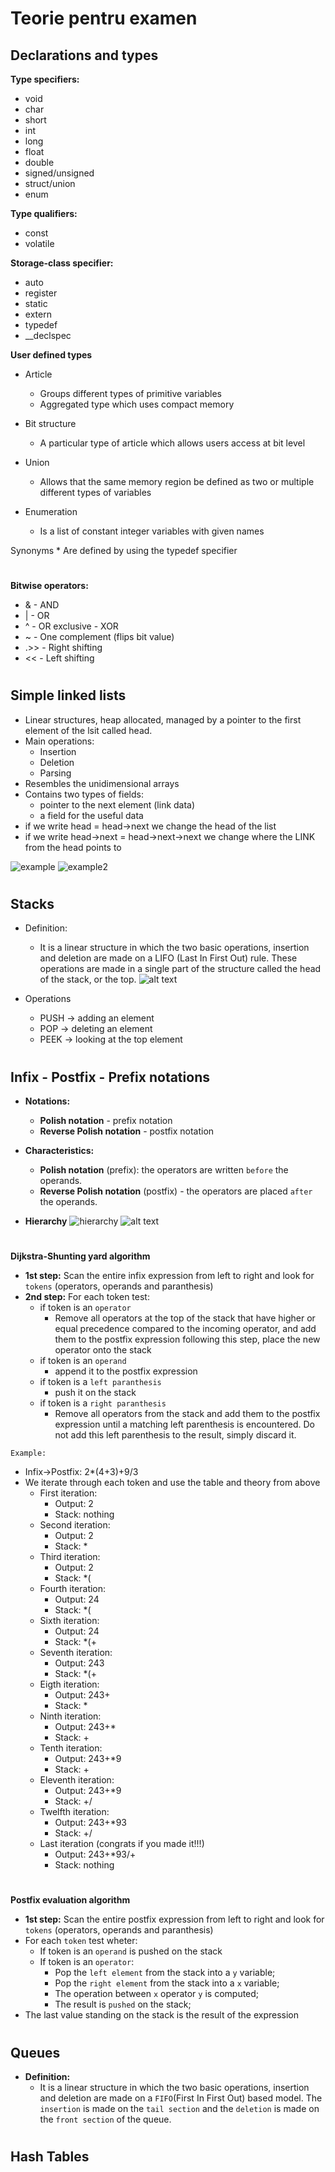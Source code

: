 # Teorie pentru examen

## Declarations and types
**Type specifiers:**
* void 
* char 
* short 
* int 
* long 
* float 
* double 
* signed/unsigned
* struct/union 
* enum

**Type qualifiers:**
* const
* volatile

**Storage-class specifier:**
* auto 
* register 
* static 
* extern 
* typedef
* __declspec

**User defined types**
* Article
    * Groups different types of primitive variables 
    * Aggregated type which uses compact memory

* Bit structure
    * A particular type of article which allows users access at bit level

* Union
    * Allows that the same memory region be defined as two or multiple different types of variables

* Enumeration
    * Is a list of constant integer variables with given names

Synonyms 
    * Are defined by using the typedef specifier
#
**Bitwise operators:**
* & - AND
* | - OR
* ^ - OR exclusive - XOR
* ~ - One complement (flips bit value)
* .>> - Right shifting
* << - Left shifting

#

## Simple linked lists
* Linear structures, heap allocated, managed by a pointer to the first element of the lsit called head.
* Main operations:
    * Insertion
    * Deletion
    * Parsing
* Resembles the unidimensional arrays
* Contains two types of fields:
    * pointer to the next element (link data)
    * a field for the useful data
* if we write head = head->next we change the head of the list
* if we write head->next = head->next->next we change where the LINK from the head points to

![example](images/image.png)
![example2](images/image-1.png)

#

## Stacks
* Definition:
    * It is a linear structure in which the two basic operations, insertion and deletion are made on a LIFO (Last In First Out) rule. These operations are made in a single part of the structure called the head of the stack, or the top.
![alt text](images/stack.png)

* Operations
    * PUSH -> adding an element
    * POP -> deleting an element
    * PEEK -> looking at the top element

#

## Infix - Postfix - Prefix notations
* **Notations:**
    * **Polish notation** - prefix notation
    * **Reverse Polish notation** - postfix notation

* **Characteristics:**
    * **Polish notation** (prefix): the operators are written `before` the operands.
    * **Reverse Polish notation** (postfix) - the operators are placed `after` the operands.
* **Hierarchy**
![hierarchy](images/hierarchy%20polish%20notation.png)
![alt text](images/table%20hierarchy.png)
#
**Dijkstra-Shunting yard algorithm**
* **1st step:** Scan the entire infix expression from left to right and look for `tokens` (operators, operands and paranthesis)
* **2nd step:** For each token test:
    * if token is an `operator`
        * Remove all operators at the top of the stack that have
          higher or equal precedence compared to the incoming
          operator, and add them to the postfix expression following
          this step, place the new operator onto the stack
    * if token is an `operand`
        * append it to the postfix expression
    * if token is a `left paranthesis`
        * push it on the stack
    * if token is a `right paranthesis`
        * Remove all operators from the stack and add them to the postfix
          expression until a matching left parenthesis is encountered. Do not add this left parenthesis to the result, simply discard it.

`Example:`
* Infix->Postfix: 2*(4+3)+9/3
* We iterate through each token and use the table and theory from above
    * First iteration:
        * Output: 2
        * Stack: nothing
    * Second iteration:
        * Output: 2
        * Stack: *
    * Third iteration:
        * Output: 2
        * Stack: *(
    * Fourth iteration:
        * Output: 24
        * Stack: *(
    * Sixth iteration:
        * Output: 24
        * Stack: *(+
    * Seventh iteration:
        * Output: 243
        * Stack: *(+
    * Eigth iteration:
        * Output: 243+
        * Stack: *
    * Ninth iteration:
        * Output: 243+*
        * Stack: +
    * Tenth iteration:
        * Output: 243+*9 
        * Stack: +
    * Eleventh iteration:
        * Output: 243+*9
        * Stack: +/
    * Twelfth iteration:
        * Output: 243+*93
        * Stack: +/
    * Last iteration (congrats if you made it!!!)
        * Output: 243+*93/+
        * Stack: nothing
#
**Postfix evaluation algorithm**
* **1st step:** Scan the entire postfix expression from left to right and look for `tokens` (operators, operands and paranthesis)
* For each `token` test wheter:
    * If token is an `operand` is pushed on the stack
    * If token is an `operator`:
        * Pop the `left element` from the stack into a `y` variable;
        * Pop the `right element` from the stack into a `x` variable;
        * The operation between `x` operator `y` is computed;
        * The result is `pushed` on the stack;
* The last value standing on the stack is the result of the expression

#

## Queues
* **Definition:**
    * It is a linear structure in which the two basic operations, insertion and deletion are made on a `FIFO`(First In First Out) based model. The `insertion` is made on the `tail section` and the `deletion` is made on the `front section` of the queue.
#

## Hash Tables

